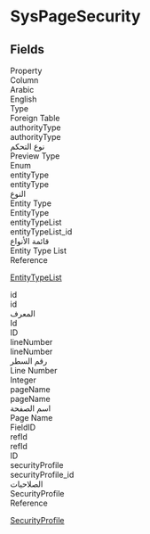 # SysPageSecurity

<ContentFilter/>

<div class='searchable'>

## Fields

<div class="nama-table">
<div class="row header-row">
<div class="cell">Property</div>
<div class="cell">Column</div>
<div class="cell">Arabic</div>
<div class="cell">English</div>
<div class="cell">Type</div>
<div class="cell">Foreign Table</div>
</div><div class="row searchable" id="authorityType">
<div class="cell" data-label="Property">authorityType</div>
<div class="cell" data-label="Column">authorityType</div>
<div class="cell" data-label="Arabic">نوع التحكم</div>
<div class="cell" data-label="English">Preview Type</div>
<div class="cell" data-label="Type">Enum</div>

</div>

<div class="row searchable" id="entityType">
<div class="cell" data-label="Property">entityType</div>
<div class="cell" data-label="Column">entityType</div>
<div class="cell" data-label="Arabic">النوع</div>
<div class="cell" data-label="English">Entity Type</div>
<div class="cell" data-label="Type">EntityType</div>

</div>

<div class="row searchable" id="entityTypeList">
<div class="cell" data-label="Property">entityTypeList</div>
<div class="cell" data-label="Column">entityTypeList_id</div>
<div class="cell" data-label="Arabic">قائمة الأنواع</div>
<div class="cell" data-label="English">Entity Type List</div>
<div class="cell" data-label="Type">Reference</div>
<div class="cell" data-label="Foreign Table">

 [EntityTypeList](/modules/basic/EntityTypeList.md) 
</div>
</div>

<div class="row searchable" id="id">
<div class="cell" data-label="Property">id</div>
<div class="cell" data-label="Column">id</div>
<div class="cell" data-label="Arabic">المعرف</div>
<div class="cell" data-label="English">Id</div>
<div class="cell" data-label="Type">ID</div>

</div>

<div class="row searchable" id="lineNumber">
<div class="cell" data-label="Property">lineNumber</div>
<div class="cell" data-label="Column">lineNumber</div>
<div class="cell" data-label="Arabic">رقم السطر</div>
<div class="cell" data-label="English">Line Number</div>
<div class="cell" data-label="Type">Integer</div>

</div>

<div class="row searchable" id="pageName">
<div class="cell" data-label="Property">pageName</div>
<div class="cell" data-label="Column">pageName</div>
<div class="cell" data-label="Arabic">اسم الصفحة</div>
<div class="cell" data-label="English">Page Name</div>
<div class="cell" data-label="Type">FieldID</div>

</div>

<div class="row searchable" id="refId">
<div class="cell" data-label="Property">refId</div>
<div class="cell" data-label="Column">refId</div>
<div class="cell" data-label="Arabic"></div>
<div class="cell" data-label="English"></div>
<div class="cell" data-label="Type">ID</div>

</div>

<div class="row searchable" id="securityProfile">
<div class="cell" data-label="Property">securityProfile</div>
<div class="cell" data-label="Column">securityProfile_id</div>
<div class="cell" data-label="Arabic">الصلاحيات</div>
<div class="cell" data-label="English">SecurityProfile</div>
<div class="cell" data-label="Type">Reference</div>
<div class="cell" data-label="Foreign Table">

 [SecurityProfile](/modules/basic/SecurityProfile.md) 
</div>
</div>


</div>
</div>

